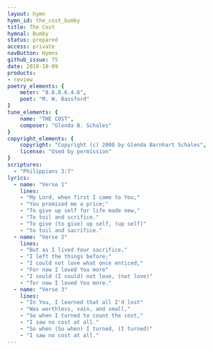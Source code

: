 ```yaml
---
layout: hymn
hymn_id: the_cost_bumby
title: The Cost
hymnal: Bumby
status: prepared
access: private
navButton: Hymns
github_issue: 75
date: 2018-10-09
products:
- review
poetry_elements: {
    meter: "8.6.8.6.4.6",
    poet: "M. W. Bassford"
}
tune_elements: {
    name: "THE COST",
    composer: "Glenda B. Schales"
}
copyright_elements: {
    copyright: "Copyright (c) 2000 by Glenda Barnhart Schales",
    license: "Used by permission"
}
scriptures:
  - "Philippians 3:7"
lyrics:
  - name: "Verse 1"
    lines:
    - "My Lord, when first I came to You,"
    - "You promised me a price;"
    - "To give up self for life made new,"
    - "To toil and scrifice."
    - "To give (to give) up self, (up self)"
    - "to toil and sacrifice."
  - name: "Verse 2"
    lines:
    - "But as I lived Your sacrifice,"
    - "I left the things before;"
    - "I could not love what once enticed,"
    - "For now I loved You more"
    - "I could (I could) not love, (not love)"
    - "for now I loved You more."
  - name: "Verse 3"
    lines:
    - "In You, I learned that all I'd lost"
    - "Was worthless, vain, and small,"
    - "So when I turned to count the cost,"
    - "I saw no cost at all."
    - "So when (So when) I turned, (I turned)"
    - "I saw no cost at all."
---
```


